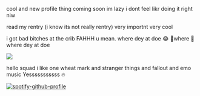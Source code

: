 cool and new profile thing coming soon im lazy i dont feel likr doing it right niw

read my rentry (i know its not really rentry) very importnt very cool

i got bad bitches at the crib FAHHH u mean. where dey at doe :joy: 🎵where 🎹where dey at doe 

![](https://komarev.com/ghpvc/?username=gayaliens&color=grey)

hello squad i like one wheat mark and stranger things and fallout and emo music Yesssssssssss :fire:

[![spotify-github-profile](https://spotify-github-profile.kittinanx.com/api/view?uid=125wnkazo8wof9k9m2mgoroi3&cover_image=true&theme=novatorem&show_offline=false&background_color=121212&interchange=false&bar_color_cover=false&bar_color=969696)](https://github.com/kittinan/spotify-github-profile)
<!--
**gayaliens/gayaliens** is a ✨ _special_ ✨ repository because its `README.md` (this file) appears on your GitHub profile.

Here are some ideas to get you started:

- 🔭 I’m currently working on ...
- 🌱 I’m currently learning ...
- 👯 I’m looking to collaborate on ...
- 🤔 I’m looking for help with ...
- 💬 Ask me about ...
- 📫 How to reach me: ...
- 😄 Pronouns: ...
- ⚡ Fun fact: ...
-->
